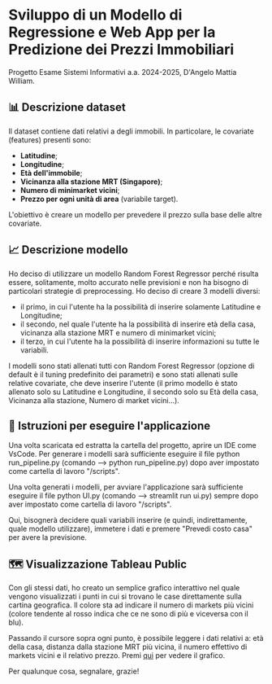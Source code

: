# Sviluppo di un Modello di Regressione e Web App per la Predizione dei Prezzi Immobiliari
Progetto Esame Sistemi Informativi a.a. 2024-2025, D'Angelo Mattia William.

## 📊 Descrizione dataset
Il dataset contiene dati relativi a degli immobili. In particolare, le covariate (features) presenti sono:
- **Latitudine**;
- **Longitudine**;
- **Età dell'immobile**;
- **Vicinanza alla stazione MRT (Singapore)**;
- **Numero di minimarket vicini**;
- **Prezzo per ogni unità di area** (variabile target).

L'obiettivo è creare un modello per prevedere il prezzo sulla base delle altre covariate.

## 📈 Descrizione modello
Ho deciso di utilizzare un modello Random Forest Regressor perché risulta essere, solitamente, molto accurato nelle previsioni e non ha bisogno di particolari strategie di preprocessing.
Ho deciso di creare 3 modelli diversi:
- il primo, in cui l'utente ha la possibilità di inserire solamente Latitudine e Longitudine;
- il secondo, nel quale l'utente ha la possibilità di inserire età della casa, vicinanza alla stazione MRT e numero di minimarket vicini;
- il terzo, in cui l'utente ha la possibilità di inserire informazioni su tutte le variabili.

I modelli sono stati allenati tutti con Random Forest Regressor (opzione di default è il tuning predefinito dei parametri) e sono stati allenati sulle relative covariate, che deve inserire l'utente (il primo modello è stato allenato solo su Latitudine e Longitudine, il secondo solo su Età della casa, Vicinanza alla stazione, Numero di market vicini...).

## 📝 Istruzioni per eseguire l'applicazione
Una volta scaricata ed estratta la cartella del progetto, aprire un IDE come VsCode. Per generare i modelli sarà sufficiente eseguire il file python run_pipeline.py (comando --> python run_pipeline.py) dopo aver impostato come cartella di lavoro "/scripts".

Una volta generati i modelli, per avviare l'applicazione sarà sufficiente eseguire il file python UI.py (comando --> streamlit run ui.py) sempre dopo aver impostato come cartella di lavoro "/scripts".

Qui, bisognerà decidere quali variabili inserire (e quindi, indirettamente, quale modello utilizzare), immetere i dati e premere "Prevedi costo casa" per avere la previsione.

## 🗺️ Visualizzazione Tableau Public
Con gli stessi dati, ho creato un semplice grafico interattivo nel quale vengono visualizzati i punti in cui si trovano le case direttamente sulla cartina geografica. Il colore sta ad indicare il numero di markets più vicini (colore tendente al rosso indica che ce ne sono di più e viceversa con il blu). 

Passando il cursore sopra ogni punto, è possibile leggere i dati relativi a: età della casa, distanza dalla stazione MRT più vicina, il numero effettivo di markets vicini e il relativo prezzo.
Premi [qui](https://public.tableau.com/app/profile/william.d.angelo/viz/RealEstate_17436959481780/Foglio1?publish=yes) per vedere il grafico.

Per qualunque cosa, segnalare, grazie!